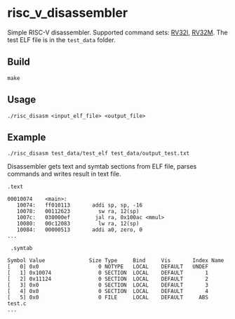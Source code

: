 # risc_v_disassembler
Simple RISC-V disassembler. Supported command sets: [RV32I](https://msyksphinz-self.github.io/riscv-isadoc/html/rvi.html), [RV32M](https://msyksphinz-self.github.io/riscv-isadoc/html/rvm.html).
The test ELF file is in the `test_data` folder. 


## Build 
```
make
```
## Usage
```
./risc_disasm <input_elf_file> <output_file>
```

## Example
```
./risc_disasm test_data/test_elf test_data/output_test.txt
```

Disassembler gets text and symtab sections from ELF file, parses commands and writes result in text file.

```
.text

00010074 	<main>:
   10074:	ff010113	   addi	sp, sp, -16
   10078:	00112623	     sw	ra, 12(sp)
   1007c:	030000ef	    jal	ra, 0x100ac <mmul>
   10080:	00c12083	     lw	ra, 12(sp)
   10084:	00000513	   addi	a0, zero, 0
...
   
 .symtab

Symbol Value              Size Type     Bind     Vis       Index Name
[   0] 0x0                   0 NOTYPE   LOCAL    DEFAULT   UNDEF 
[   1] 0x10074               0 SECTION  LOCAL    DEFAULT       1 
[   2] 0x11124               0 SECTION  LOCAL    DEFAULT       2 
[   3] 0x0                   0 SECTION  LOCAL    DEFAULT       3 
[   4] 0x0                   0 SECTION  LOCAL    DEFAULT       4 
[   5] 0x0                   0 FILE     LOCAL    DEFAULT     ABS test.c
...
```

